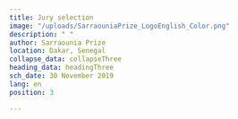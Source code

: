 ```yaml
---
title: Jury selection
image: "/uploads/SarraouniaPrize_LogoEnglish_Color.png"
description: " "
author: Sarraounia Prize
location: Dakar, Senegal
collapse_data: collapseThree
heading_data: headingThree
sch_date: 30 November 2019
lang: en
position: 3

---
```


